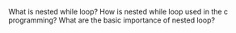 What is nested while loop? How is nested while loop used in the c programming? What are the basic importance of nested loop?
